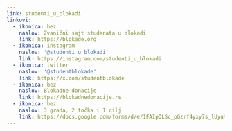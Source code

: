 ```yaml
---
link: studenti_u_blokadi
linkovi:
  - ikonica: bez
    naslov: Zvanični sajt studenata u blokadi
    link: https://blokade.org
  - ikonica: instagram
    naslov: '@studenti_u_blokadi'
    link: https://instagram.com/studenti_u_blokadi
  - ikonica: twitter
    naslov: '@studentblokade'
    link: https://x.com/studentblokade
  - ikonica: bez
    naslov: Blokadne donacije
    link: https://blokadnedonacije.rs
  - ikonica: bez
    naslov: 3 grada, 2 točka i 1 cilj
    link: https://docs.google.com/forms/d/e/1FAIpQLSc_pGzrf4yxy7s_lUyutsIJv5JFWpPO_Iu1tco8joZJVsGaYg/viewform
---
```

